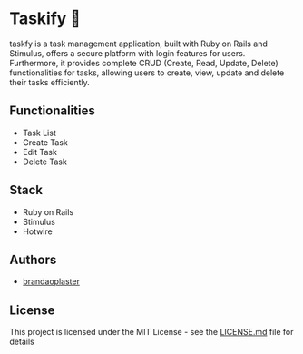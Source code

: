 # Taskify :scroll:

taskfy is a task management application, built with Ruby on Rails and Stimulus, offers a secure platform with login features for users. Furthermore, it provides complete CRUD (Create, Read, Update, Delete) functionalities for tasks, allowing users to create, view, update and delete their tasks efficiently.

## Functionalities

- Task List
- Create Task
- Edit Task
- Delete Task

## Stack

- Ruby on Rails
- Stimulus
- Hotwire

## Authors

- [brandaoplaster](https://github.com/brandaoplaster)

## License

This project is licensed under the MIT License - see the [LICENSE.md](LICENSE.md) file for details
